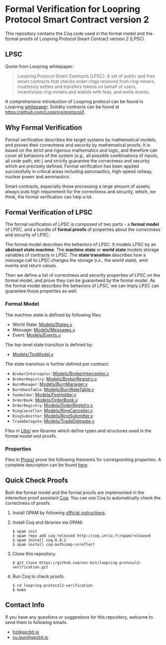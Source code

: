 # Formal Verification for Loopring Protocol Smart Contract version 2 

This repository contains the Coq code used in the formal model and the formal proofs of Loopring Protocol Smart Contract version 2 (LPSC).

## LPSC

Quote from Loopring whitepaper:
> Loopring Protocol Smart Contracts (LPSC): A set of public and free smart contracts that checks order-rings received from ring-miners, trustlessly settles and transfers tokens on behalf of users, incentivizes ring-miners and wallets with fees, and emits events.

A comprehensive introduction of Loopring protocol can be found in Loopring [whitepaper](https://github.com/Loopring/whitepaper/raw/master/en_whitepaper.pdf). Solidity contracts can be found at https://github.com/Loopring/protocol2.

## Why Formal Verification

Formal verification describes the target systems by mathematical models, and proves their correctness and security by mathematical proofs. It is based on the strict and rigorous mathematics and logic, and therefore can cover all behaviors of the system (*e.g.,* all possible combinations of inputs, all code path, etc.) and strictly guarantee the correctness and security which are precisely defined. Formal verification has been applied successfully in critical areas including astronautics, high-speed railway, nuclear power and aeronautics.

Smart contracts, especially those processing a large amount of assets, always puts high requirement for the correctness and security, which, we think, the formal verification can help a lot.

## Formal Verification of LPSC

The formal verification of LPSC is composed of two parts - a **formal model** of LPSC, and a bundle of **formal proofs** of properties about the correctness and security of LPSC.

The formal model describes the behaviors of LPSC. It models LPSC by an **abstract state machine**. The **machine state** or **world state** models storage variables of contracts in LPSC. The **state transition** describes how a message call to LPSC changes the storage (*i.e.,* the world state), emit events and return values.

Then we define a list of correctness and security properties of LPSC on the formal model, and prove they can be guaranteed by the formal model. As the formal model describes the behaviors of LPSC, we can imply LPSC can guarantee those properties as well.

### Formal Model

The machine state is defined by following files:

- World State: [Models/States.v](./Models/States.v)
- Message:     [Models/Messages.v](./Models/Messages.v)
- Event:       [Models/Events.v](./Models/Events.v)

The top-level state transition is defined by:

- [Models/TopModel.v](./Models/TopModel.v)

The state transition is further defined per contract:

- `BrokerInterceptor`: [Models/BrokerInterceptor.v](Models/BrokerInterceptor.v)
- `BrokerRegistry`:    [Models/BrokerRegistry.v](Models/BrokerRegistry.v)
- `BurnManager`:       [Models/BurnManager.v](Models/BurnManager.v)
- `BurnRateTable`:     [Models/BurnRateTable.v](Models/BurnRateTable.v)
- `FeeHolder`:         [Models/FeeHolder.v](Models/FeeHolder.v)
- `OrderBook`:         [Models/OrderBook.v](Models/OrderBook.v)
- `OrderRegistry`:     [Models/OrderRegistry.v](Models/OrderRegistry.v)
- `RingCanceller`:     [Models/RingCanceller.v](Models/RingCanceller.v)
- `RingSubmitter`:     [Models/RingSubmitter.v](Models/RingSubmitter.v)
- `TradeDelegate`:     [Models/TradeDelegate.v](Models/TradeDelegate.v)

Files in [Libs/](./Libs/) are libraries which define types and structures used in the formal model and proofs.

### Properties

Files in [Props/](./Props/) prove the following theorems for corresponding properties. A complete description can be found [here](./README.props.md).

## Quick Check Proofs

Both the formal model and the formal proofs are implemented in the interactive proof assistant [Coq](https://coq.inria.fr/). You can use Coq to automatically check the correctness of proofs.

1. Install OPAM by following [official instructions](https://opam.ocaml.org/doc/Install.html).

2. Install Coq and libraries via OPAM.

    ```
    $ opam init
    $ opam repo add coq-released http://coq.inria.fr/opam/released
    $ opam install coq.8.8.2
    $ opam install coq-mathcomp-ssreflect
    ```

3. Clone this repository.

    ```
    $ git clone https://github.com/sec-bit/loopring-protocol2-verification.git
    ```
    
4. Run Coq to check proofs.

    ```
    $ cd loopring-protocol2-verification
    $ make
    ```

## Contact Info

If you have any questions or suggestions for this repository, welcome to send them to following emails.

+ [hz@secbit.io](hz@secbit.io) 
+ [yu.guo@secbit.io](yu.guo@secbit.io)
